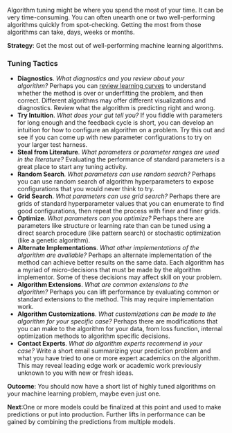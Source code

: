Algorithm tuning might be where you spend the most of your time. It can be very time-consuming. You can often unearth one or two well-performing algorithms quickly from spot-checking. Getting the most from those algorithms can take, days, weeks or months.

**Strategy**: Get the most out of well-performing machine learning algorithms.

### Tuning Tactics

-   **Diagnostics**. _What diagnostics and you review about your algorithm?_ Perhaps you can [review learning curves](https://machinelearningmastery.com/how-to-control-neural-network-model-capacity-with-nodes-and-layers/) to understand whether the method is over or underfitting the problem, and then correct. Different algorithms may offer different visualizations and diagnostics. Review what the algorithm is predicting right and wrong.
-   **Try Intuition**. _What does your gut tell you?_ If you fiddle with parameters for long enough and the feedback cycle is short, you can develop an intuition for how to configure an algorithm on a problem. Try this out and see if you can come up with new parameter configurations to try on your larger test harness.
-   **Steal from Literature**. _What parameters or parameter ranges are used in the literature?_ Evaluating the performance of standard parameters is a great place to start any tuning activity.
-   **Random Search**. _What parameters can use random search?_ Perhaps you can use random search of algorithm hyperparameters to expose configurations that you would never think to try.
-   **Grid Search**. _What parameters can use grid search?_ Perhaps there are grids of standard hyperparameter values that you can enumerate to find good configurations, then repeat the process with finer and finer grids.
-   **Optimize**. _What parameters can you optimize?_ Perhaps there are parameters like structure or learning rate than can be tuned using a direct search procedure (like pattern search) or stochastic optimization (like a genetic algorithm).
-   **Alternate Implementations**. _What other implementations of the algorithm are available?_ Perhaps an alternate implementation of the method can achieve better results on the same data. Each algorithm has a myriad of micro-decisions that must be made by the algorithm implementor. Some of these decisions may affect skill on your problem.
-   **Algorithm Extensions**. _What are common extensions to the algorithm?_ Perhaps you can lift performance by evaluating common or standard extensions to the method. This may require implementation work.
-   **Algorithm Customizations**. _What customizations can be made to the algorithm for your specific case?_ Perhaps there are modifications that you can make to the algorithm for your data, from loss function, internal optimization methods to algorithm specific decisions.
-   **Contact Experts**. _What do algorithm experts recommend in your case?_ Write a short email summarizing your prediction problem and what you have tried to one or more expert academics on the algorithm. This may reveal leading edge work or academic work previously unknown to you with new or fresh ideas.

**Outcome**: You should now have a short list of highly tuned algorithms on your machine learning problem, maybe even just one.

**Next**:One or more models could be finalized at this point and used to make predictions or put into production. Further lifts in performance can be gained by combining the predictions from multiple models.